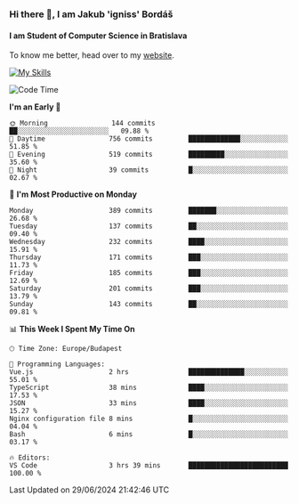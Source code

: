 ### Hi there 👋, I am Jakub 'igniss' Bordáš

#### I am Student of Computer Science in Bratislava
To know me better, head over to my [website](https://bordas.sk).

[![My Skills](https://skillicons.dev/icons?i=js,html,css,figma,svelte,java,kotlin,python,postgresql,typescript,nest,nodejs)](https://bordas.sk)


<!--START_SECTION:waka-->
![Code Time](http://img.shields.io/badge/Code%20Time-1%2C484%20hrs%2041%20mins-blue)

**I'm an Early 🐤** 

```text
🌞 Morning                144 commits         ██░░░░░░░░░░░░░░░░░░░░░░░   09.88 % 
🌆 Daytime                756 commits         █████████████░░░░░░░░░░░░   51.85 % 
🌃 Evening                519 commits         █████████░░░░░░░░░░░░░░░░   35.60 % 
🌙 Night                  39 commits          █░░░░░░░░░░░░░░░░░░░░░░░░   02.67 % 
```
📅 **I'm Most Productive on Monday** 

```text
Monday                   389 commits         ███████░░░░░░░░░░░░░░░░░░   26.68 % 
Tuesday                  137 commits         ██░░░░░░░░░░░░░░░░░░░░░░░   09.40 % 
Wednesday                232 commits         ████░░░░░░░░░░░░░░░░░░░░░   15.91 % 
Thursday                 171 commits         ███░░░░░░░░░░░░░░░░░░░░░░   11.73 % 
Friday                   185 commits         ███░░░░░░░░░░░░░░░░░░░░░░   12.69 % 
Saturday                 201 commits         ███░░░░░░░░░░░░░░░░░░░░░░   13.79 % 
Sunday                   143 commits         ██░░░░░░░░░░░░░░░░░░░░░░░   09.81 % 
```


📊 **This Week I Spent My Time On** 

```text
🕑︎ Time Zone: Europe/Budapest

💬 Programming Languages: 
Vue.js                   2 hrs               ██████████████░░░░░░░░░░░   55.01 % 
TypeScript               38 mins             ████░░░░░░░░░░░░░░░░░░░░░   17.53 % 
JSON                     33 mins             ████░░░░░░░░░░░░░░░░░░░░░   15.27 % 
Nginx configuration file 8 mins              █░░░░░░░░░░░░░░░░░░░░░░░░   04.04 % 
Bash                     6 mins              █░░░░░░░░░░░░░░░░░░░░░░░░   03.17 % 

🔥 Editors: 
VS Code                  3 hrs 39 mins       █████████████████████████   100.00 % 
```


 Last Updated on 29/06/2024 21:42:46 UTC
<!--END_SECTION:waka-->
